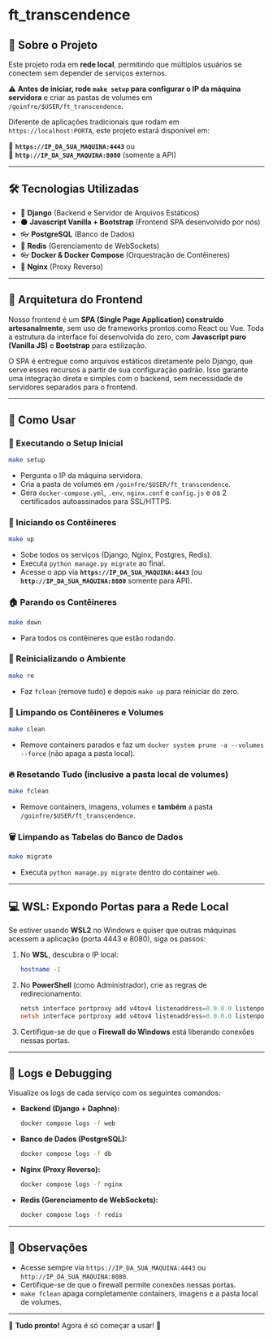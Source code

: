 # ft_transcendence

## 🚀 Sobre o Projeto

Este projeto roda em **rede local**, permitindo que múltiplos usuários se conectem sem depender de serviços externos.

⚠️ **Antes de iniciar, rode `make setup` para configurar o IP da máquina servidora** e criar as pastas de volumes em `/goinfre/$USER/ft_transcendence`.

Diferente de aplicações tradicionais que rodam em `https://localhost:PORTA`, este projeto estará disponível em:

🔗 **`https://IP_DA_SUA_MAQUINA:4443`** ou  
🔗 **`http://IP_DA_SUA_MAQUINA:8080`** (somente a API)

---

## 🛠️ Tecnologias Utilizadas

- 🐍 **Django** (Backend e Servidor de Arquivos Estáticos)
- ⚫️ **Javascript Vanilla + Bootstrap** (Frontend SPA desenvolvido por nós)
- 👓 **PostgreSQL** (Banco de Dados)
- 🔄 **Redis** (Gerenciamento de WebSockets)
- 👓 **Docker & Docker Compose** (Orquestração de Contêineres)
- 🔧 **Nginx** (Proxy Reverso)

---

## 🧹 Arquitetura do Frontend

Nosso frontend é um **SPA (Single Page Application) construído artesanalmente**, sem uso de frameworks prontos como React ou Vue. Toda a estrutura da interface foi desenvolvida do zero, com **Javascript puro (Vanilla JS)** e **Bootstrap** para estilização.

O SPA é entregue como arquivos estáticos diretamente pelo Django, que serve esses recursos a partir de sua configuração padrão. Isso garante uma integração direta e simples com o backend, sem necessidade de servidores separados para o frontend.

---

## 📌 Como Usar

### 🔄 Executando o Setup Inicial

```bash
make setup
```

- Pergunta o IP da máquina servidora.
- Cria a pasta de volumes em `/goinfre/$USER/ft_transcendence`.
- Gera `docker-compose.yml`, `.env`, `nginx.conf` e `config.js` e os 2 certificados autoassinados para SSL/HTTPS.

### 🚀 Iniciando os Contêineres

```bash
make up
```

- Sobe todos os serviços (Django, Nginx, Postgres, Redis).
- Executa `python manage.py migrate` ao final.
- Acesse o app via **`https://IP_DA_SUA_MAQUINA:4443`** (ou **`http://IP_DA_SUA_MAQUINA:8080`** somente para API).

### 🏠 Parando os Contêineres

```bash
make down
```

- Para todos os contêineres que estão rodando.

### 🔄 Reinicializando o Ambiente

```bash
make re
```

- Faz `fclean` (remove tudo) e depois `make up` para reiniciar do zero.

### 🧹 Limpando os Contêineres e Volumes

```bash
make clean
```

- Remove containers parados e faz um `docker system prune -a --volumes --force` (não apaga a pasta local).

### 🔥 Resetando Tudo (inclusive a pasta local de volumes)

```bash
make fclean
```

- Remove containers, imagens, volumes e **também** a pasta `/goinfre/$USER/ft_transcendence`.

### 🗑️ Limpando as Tabelas do Banco de Dados

```bash
make migrate
```

- Executa `python manage.py migrate` dentro do container `web`.

---

## 💻 WSL: Expondo Portas para a Rede Local

Se estiver usando **WSL2** no Windows e quiser que outras máquinas acessem a aplicação (porta 4443 e 8080), siga os passos:

1. No **WSL**, descubra o IP local:
   ```bash
   hostname -I
   ```

2. No **PowerShell** (como Administrador), crie as regras de redirecionamento:
   ```powershell
   netsh interface portproxy add v4tov4 listenaddress=0.0.0.0 listenport=4443 connectaddress=IP_DO_WSL connectport=4443
   netsh interface portproxy add v4tov4 listenaddress=0.0.0.0 listenport=8080 connectaddress=IP_DO_WSL connectport=8080
   ```

3. Certifique-se de que o **Firewall do Windows** está liberando conexões nessas portas.

---

## 🤔 Logs e Debugging

Visualize os logs de cada serviço com os seguintes comandos:

- **Backend (Django + Daphne):**
  ```bash
  docker compose logs -f web
  ```

- **Banco de Dados (PostgreSQL):**
  ```bash
  docker compose logs -f db
  ```

- **Nginx (Proxy Reverso):**
  ```bash
  docker compose logs -f nginx
  ```

- **Redis (Gerenciamento de WebSockets):**
  ```bash
  docker compose logs -f redis
  ```

---

## 📌 Observações

- Acesse sempre via `https://IP_DA_SUA_MAQUINA:4443` ou `http://IP_DA_SUA_MAQUINA:8080`.
- Certifique-se de que o firewall permite conexões nessas portas.
- `make fclean` apaga completamente containers, imagens e a pasta local de volumes.

---

💪 **Tudo pronto!** Agora é só começar a usar! 🎾

